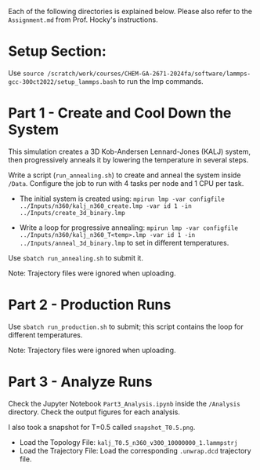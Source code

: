 
Each of the following directories is explained below. Please also refer to the `Assignment.md` from Prof. Hocky's instructions. 

# Setup Section:
Use `source /scratch/work/courses/CHEM-GA-2671-2024fa/software/lammps-gcc-30Oct2022/setup_lammps.bash` to run the lmp commands.

# Part 1 - Create and Cool Down the System
This simulation creates a 3D Kob-Andersen Lennard-Jones (KALJ) system, then progressively anneals it by lowering the temperature in several steps.

Write a script (`run_annealing.sh`) to create and anneal the system inside `/Data`.
Configure the job to run with 4 tasks per node and 1 CPU per task.

- The initial system is created using:
`mpirun lmp -var configfile ../Inputs/n360/kalj_n360_create.lmp -var id 1 -in ../Inputs/create_3d_binary.lmp`

- Write a loop for progressive annealing:
`mpirun lmp -var configfile ../Inputs/n360/kalj_n360_T<temp>.lmp -var id 1 -in ../Inputs/anneal_3d_binary.lmp` to set in different temperatures.

Use `sbatch run_annealing.sh` to submit it.

Note: Trajectory files were ignored when uploading.

# Part 2 - Production Runs
Use `sbatch run_production.sh` to submit; this script contains the loop for different temperatures.

Note: Trajectory files were ignored when uploading.

# Part 3 - Analyze Runs
Check the Jupyter Notebook `Part3_Analysis.ipynb` inside the `/Analysis` directory.
Check the output figures for each analysis.

I also took a snapshot for T=0.5 called `snapshot_T0.5.png`.
- Load the Topology File: `kalj_T0.5_n360_v300_10000000_1.lammpstrj`
- Load the Trajectory File: Load the corresponding `.unwrap.dcd` trajectory file.
